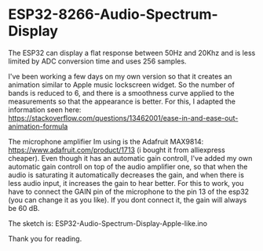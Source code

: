 # ESP32-8266-Audio-Spectrum-Display

The ESP32 can display a flat response between 50Hz and 20Khz and is less limited by ADC conversion time and uses 256 samples.

I've been working a few days on my own version so that it creates an animation similar to Apple music lockscreen widget.
So the number of bands is reduced to 6, and there is a smoothness curve applied to the measurements so that the appearance is better.
For this, I adapted the information seen here: https://stackoverflow.com/questions/13462001/ease-in-and-ease-out-animation-formula

The microphone amplifier Im using is the Adafruit MAX9814: https://www.adafruit.com/product/1713 (i bought it from alliexpress cheaper).
Even though it has an automatic gain controll, I've added my own automatic gain controll on top of the audio amplifier one, so that when the audio is saturating it automatically decreases the gain, and when there is less audio input, it increases the gain to hear better. For this to work, you have to connect the GAIN pin of the microphone  to the pin 13 of the esp32 (you can change it as you like). If you dont connect it, the gain will always be 60 dB.

The sketch is: ESP32-Audio-Spectrum-Display-Apple-like.ino

Thank you for reading.
